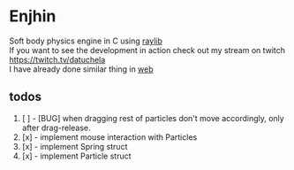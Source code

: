 # Enjhin
Soft body physics engine in C using [raylib](https://github.com/raysan5/raylib)  
If you want to see the development in action check out my stream on twitch <https://twitch.tv/datuchela>  
I have already done similar thing in [web](https://fizziks-engine.netlify.app)  

## todos
1. [ ] - [BUG] when dragging rest of particles don't move accordingly, only after drag-release.
2. [x] - implement mouse interaction with Particles
3. [x] - implement Spring struct
4. [x] - implement Particle struct


